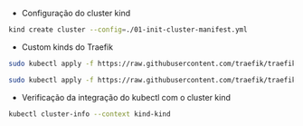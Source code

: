 - Configuração do cluster kind

```sh
kind create cluster --config=./01-init-cluster-manifest.yml
```

- Custom kinds do Traefik

```sh
sudo kubectl apply -f https://raw.githubusercontent.com/traefik/traefik/v3.0/docs/content/reference/dynamic-configuration/kubernetes-crd-definition-v1.yml
```

```sh
sudo kubectl apply -f https://raw.githubusercontent.com/traefik/traefik/v3.0/docs/content/reference/dynamic-configuration/kubernetes-crd-rbac.yml
```

- Verificação da integração do kubectl com o cluster kind

```sh
kubectl cluster-info --context kind-kind
```
